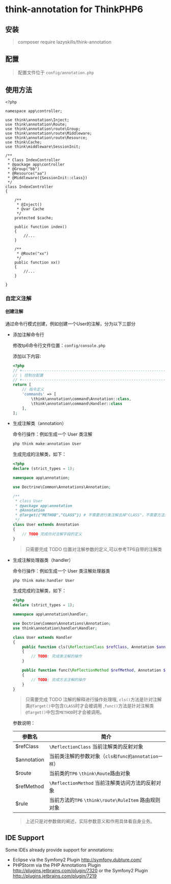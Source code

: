 # think-annotation for ThinkPHP6

## 安装

> composer require lazyskills/think-annotation

## 配置

> 配置文件位于 `config/annotation.php`

## 使用方法

~~~
<?php

namespace app\controller;

use think\annotation\Inject;
use think\annotation\Route;
use think\annotation\route\Group;
use think\annotation\route\Middleware;
use think\annotation\route\Resource;
use think\Cache;
use think\middleware\SessionInit;

/**
 * Class IndexController
 * @package app\controller
 * @Group("bb")
 * @Resource("aa")
 * @Middleware({SessionInit::class})
 */
class IndexController
{

    /**
     * @Inject()
     * @var Cache
     */
    protected $cache;

    public function index()
    {
        //...
    }

    /**
     * @Route("xx")
     */
    public function xx()
    {
        //...
    }

}

~~~

### 自定义注解

#### 创建注解

通过命令行模式创建，例如创建一个User的注解，分为以下三部分

- 添加注解命令行

    修改tp6命令行文件位置：`config/console.php`
    
    添加以下内容:
    
    ```php
    <?php
    // +----------------------------------------------------------------------
    // | 控制台配置
    // +----------------------------------------------------------------------
    return [
        // 指令定义
        'commands' => [
            \think\annotation\command\Annotation::class,
            \think\annotation\command\Handler::class
        ],
    ];
    ```
- 生成注解类（annotation）

  命令行操作：例如生成一个 User 类注解
  
  ```php
  php think make:annotation User
  ```
  
  生成完成的注解类，如下：
  
  ```php
  <?php
  declare (strict_types = 1);
  
  namespace app\annotation;
  
  use Doctrine\Common\Annotations\Annotation;
  
  /**
   * class User
   * @package app\annotation
   * @Annotation
   * @Target({"METHOD","CLASS"}) # 不需要进行类注解去掉"CLASS"，不需要方法注解去掉"METHOD"
   */
  class User extends Annotation
  {
      // TODO 完成你对注解字段的定义
  }
  ```
  
  > 只需要完成 TODO 位置对注解参数的定义,可以参考TP6自带的注解类

- 生成注解处理器类（handler）

  命令行操作：例如生成一个 User 类注解处理器类
    
  ```php
  php think make:handler User
  ```
    
  生成完成的注解类，如下：
  
  ```php
  <?php
  declare (strict_types = 1);
  
  namespace app\annotation\handler;
  
  use Doctrine\Common\Annotations\Annotation;
  use think\annotation\handler\Handler;
  
  class User extends Handler
  {
      public function cls(\ReflectionClass $refClass, Annotation $annotation, \think\Route &$route)
      {
          // TODO: 完成类注解的操作
      }
  
      public function func(\ReflectionMethod $refMethod, Annotation $annotation, \think\route\RuleItem &$rule)
      {
          // TODO: 完成方法注解的操作
      }
  }
  ```
  > 只需要完成 TODO 注解的解释进行操作处理哦, `cls()`方法是针对注解类`@Target()`中包含`CLASS`时才会被调用
  > ,`func()`方法是针对注解类`@Target()`中包含`METHOD`时才会被调用。

  参数说明：
  
  |  参数名   | 简介  |
  |  ----  | ----  |
  | $refClass  | `\ReflectionClass` 当前注解类的反射对象 |
  | $annotation  | 当前类注解的参数对象（`cls和func的annotation一样`） |
  | $route  | 当前类的`TP6` `\think\Route`路由对象 |
  | $refMethod  | `\ReflectionMethod` 当前注解类访问方法的反射对象 |
  | $rule  | 当前方法的`TP6` `\think\route\RuleItem` 路由规则对象 |

  > 上述只是对参数做的阐述，实际参数意义和作用具体看自身业务。

IDE Support
-----------

Some IDEs already provide support for annotations:

- Eclipse via the Symfony2 Plugin <http://symfony.dubture.com/>
- PHPStorm via the PHP Annotations Plugin <http://plugins.jetbrains.com/plugin/7320> or the Symfony2 Plugin <http://plugins.jetbrains.com/plugin/7219>


